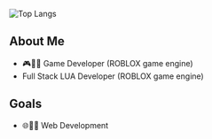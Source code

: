 ![Top Langs](https://github-readme-stats.vercel.app/api/top-langs/?username=ziavo&theme=tokyonight)

## About Me
* 🎮👩‍💻 Game Developer (ROBLOX game engine)
* Full Stack LUA Developer (ROBLOX game engine)

## Goals
* 🌐👩‍💻 Web Development
<!-- ## Skills
* Game Development (ROBLOX game engine)
## Goals
* Web Development -->
<!-- ### Hi there 👋 -->

<!--
**ziavo/ziavo** is a ✨ _special_ ✨ repository because its `README.md` (this file) appears on your GitHub profile.

Here are some ideas to get you started:

- 🔭 I’m currently working on ...
- 🌱 I’m currently learning ...
- 👯 I’m looking to collaborate on ...
- 🤔 I’m looking for help with ...
- 💬 Ask me about ...
- 📫 How to reach me: ...
- 😄 Pronouns: ...
- ⚡ Fun fact: ...
-->
